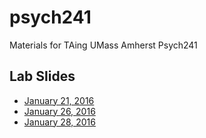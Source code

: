 # psych241
Materials for TAing UMass Amherst Psych241

## Lab Slides
- [January 21, 2016](http://psadil.github.io/psych241/lab1_21jan2016/lab1_21jan2016)
- [January 26, 2016](http://psadil.github.io/psych241/lab2_26jan2016/lab2_26jan2016)
- [January 28, 2016](http://psadil.github.io/psych241/lab3_28jan2016/lab3_28jan2016)
